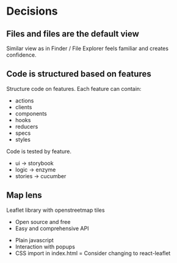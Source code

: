 
# Decisions
## Files and files are the default view
Similar view as in Finder / File Explorer feels familiar and creates confidence.

## Code is structured based on features
Structure code on features.
Each feature can contain:
- actions
- clients
- components
- hooks
- reducers
- specs
- styles

Code is tested by feature.
- ui -> storybook
- logic -> enzyme
- stories -> cucumber


## Map lens
Leaflet library with openstreetmap tiles
+ Open source and free
+ Easy and comprehensive API
- Plain javascript
- Interaction with popups
- CSS import in index.html
= Consider changing to react-leaflet



